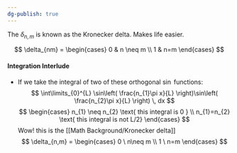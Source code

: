 ```yaml
---
dg-publish: true
---
```

The $\delta_{n,m}$ is known as the Kronecker delta. Makes life easier. 

$$
\delta_{nm} = \begin{cases}
0 &  n \neq m  \\
1 & n=m
\end{cases}
$$
#### Integration Interlude
- If we take the integral of two of these orthogonal $\sin$ functions: 
$$
\int\limits_{0}^{L} \sin\left( \frac{n_{1}\pi x}{L} \right)\sin\left( \frac{n_{2}\pi x}{L} \right) \, dx 
$$
$$
\begin{cases}
n_{1} \neq n_{2} \text{ this integral is 0 } \\
n_{1}=n_{2} \text{ this integral is not L/2}
\end{cases}
$$
Wow! this is the [[Math Background/Kronecker delta]]
$$
\delta_{n,m} = \begin{cases}
0 \ n\neq m \\
1 \ n=m
\end{cases}
$$

